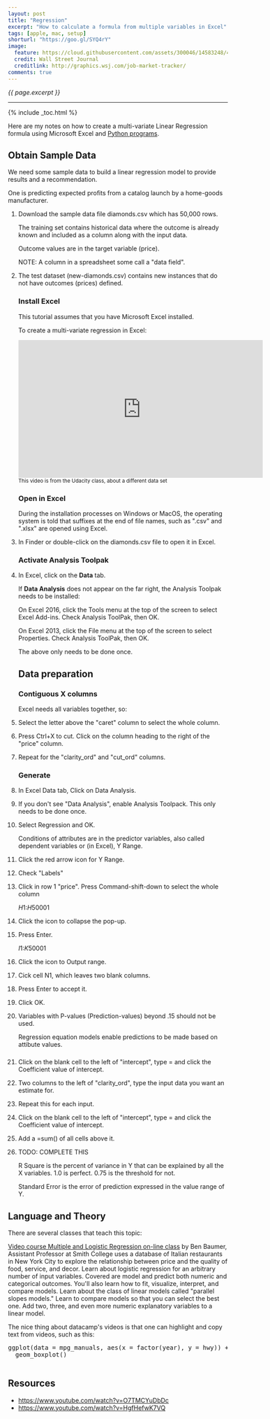 ```yaml
---
layout: post
title: "Regression"
excerpt: "How to calculate a formula from multiple variables in Excel"
tags: [apple, mac, setup]
shorturl: "https://goo.gl/SYQ4rY"
image:
  feature: https://cloud.githubusercontent.com/assets/300046/14583248/4b20c578-03d9-11e6-8f7a-c860b666bc73.jpg
  credit: Wall Street Journal
  creditlink: http://graphics.wsj.com/job-market-tracker/
comments: true
---
```

<i>{{ page.excerpt }}</i>
<hr />

{% include _toc.html %}

Here are my notes on how to create a multi-variate Linear Regression formula
using Microsoft Excel and <a href="#Python">Python programs</a>.

## Obtain Sample Data

We need some sample data to build a linear regression model to provide results and a recommendation.

One is predicting expected profits from a catalog launch by a home-goods manufacturer.

1. Download the sample data file diamonds.csv which has 50,000 rows.

   The training set contains historical data where the outcome is already known
   and included as a column along with the input data.

   Outcome values are in the target variable (price).

   NOTE: A column in a spreadsheet some call a "data field".

0. The test dataset (new-diamonds.csv) contains new instances that do not have outcomes 
   (prices) defined.

   ### Install Excel

   This tutorial assumes that you have Microsoft Excel installed.

   To create a multi-variate regression in Excel:

   <iframe width="560" height="315" src="https://www.youtube.com/embed/kShe0b-sK4o" frameborder="0" allowfullscreen> </iframe><br /><small>This video is from the Udacity class,
   about a different data set</small>
   <br />

   ### Open in Excel

   During the installation processes on Windows or MacOS,
   the operating system is told that suffixes at the end of file names,
   such as ".csv" and ".xlsx" are opened using Excel.

0. In Finder or 
   double-click on the diamonds.csv file to open it in Excel.

   ### Activate Analysis Toolpak

0. In Excel, click on the <strong>Data</strong> tab.

   If <strong>Data Analysis</strong> does not appear on the far right, 
   the Analysis Toolpak needs to be installed:

   On Excel 2016, click the Tools menu at the top of the screen to select Excel Add-ins.
   Check Analysis ToolPak, then OK.

   On Excel 2013, click the File menu at the top of the screen to select Properties.
   Check Analysis ToolPak, then OK.

   The above only needs to be done once.


   ## Data preparation

   ### Contiguous X columns

   Excel needs all variables together, so:

1. Select the letter above the "caret" column to select the whole column.
4. Press Ctrl+X to cut. Click on the column heading to the right of the "price" column.
5. Repeat for the "clarity_ord" and "cut_ord" columns.

   ### Generate

6. In Excel Data tab, Click on Data Analysis.
7. If you don't see "Data Analysis", enable Analysis Toolpack. This only needs to be done once. 
8. Select Regression and OK.

   Conditions of attributes are in the predictor variables,
   also called dependent variables or (in Excel), Y Range.

0. Click the red arrow icon for Y Range.
0. Check "Labels"
0. Click in row 1 "price". Press Command-shift-down to select the whole column

   $H$1:$H$50001

0. Click the icon to collapse the pop-up.
0. Press Enter.

   $I$1:$K$50001

0. Click the icon to Output range.
0. Cick cell N1, which leaves two blank columns.
0. Press Enter to accept it.

0. Click OK.

0. Variables with P-values (Prediction-values) beyond .15 should not be used.

   Regression equation models enable predictions to be made based on attibute values.

   ### 

0. Click on the blank cell to the left of "intercept", type = and click the Coefficient value of intercept.
0. Two columns to the left of "clarity_ord", type the input data you want an estimate for.
0. Repeat this for each input.
0. Click on the blank cell to the left of "intercept", type = and click the Coefficient value of intercept.
0. Add a =sum() of all cells above it.


0. TODO: COMPLETE THIS 

   R Square is the percent of variance in Y that can be explained by all the X variables.
   1.0 is perfect. 0.75 is the threshold for not.

   Standard Error is the error of prediction expressed in the value range of Y.


## Language and Theory

There are several classes that teach this topic:

<a target="_blank" href="https://www.datacamp.com/courses/multiple-and-logistic-regression">
Video course Multiple and Logistic Regression on-line class</a>
by Ben Baumer, Assistant Professor at Smith College
uses a database of Italian restaurants in New York City to explore the relationship between price and the quality of food, service, and decor. Learn about logistic regression for an arbitrary number of input variables.
Covered are model and predict both numeric and categorical outcomes. 
You'll also learn how to fit, visualize, interpret, and compare models.
Learn about the class of linear models called "parallel slopes models."
Learn to compare models so that you can select the best one.
Add two, three, and even more numeric explanatory variables to a linear model.

The nice thing about datacamp's videos is that one can highlight and copy text from videos, such as this:

   <pre>
ggplot(data = mpg_manuals, aes(x = factor(year), y = hwy)) + 
  geom_boxplot()
   </pre>


## Resources


* https://www.youtube.com/watch?v=O7TMCYuDbDc
* https://www.youtube.com/watch?v=HgfHefwK7VQ


